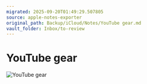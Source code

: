 ```yaml
---
migrated: 2025-09-20T01:49:29.507805
source: apple-notes-exporter
original_path: Backup/iCloud/Notes/YouTube gear.md
vault_folder: Inbox/to-review
---
```

# YouTube gear
![YouTube gear](images/YouTube%20gear.jpeg)

